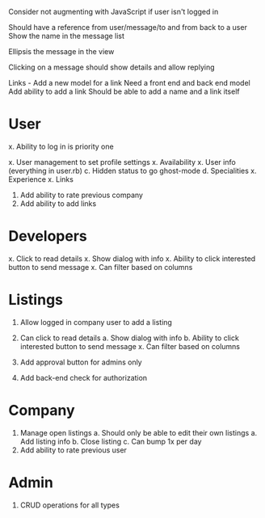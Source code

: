 Consider not augmenting with JavaScript if user isn't logged in

Should have a reference from user/message/to and from back to a user
  Show the name in the message list

Ellipsis the message in the view

Clicking on a message should show details and allow replying

Links -
  Add a new model for a link
    Need a front end and back end model
  Add ability to add a link
    Should be able to add a name and a link itself



# User

x. Ability to log in is priority one

x. User management to set profile settings
  x. Availability
  x. User info (everything in user.rb)
  c. Hidden status to go ghost-mode
  d. Specialities
  x. Experience
  x. Links

1. Add ability to rate previous company
1. Add ability to add links

# Developers

x. Click to read details
  x. Show dialog with info
  x. Ability to click interested button to send message
x. Can filter based on columns

# Listings

1. Allow logged in company user to add a listing

1. Can click to read details
  a. Show dialog with info
  b. Ability to click interested button to send message
x. Can filter based on columns
1. Add approval button for admins only
1. Add back-end check for authorization

# Company

1. Manage open listings
  a. Should only be able to edit their own listings
  a. Add listing info
  b. Close listing
  c. Can bump 1x per day
1. Add ability to rate previous user

# Admin

1. CRUD operations for all types
